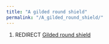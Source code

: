 ```yaml
---
title: "A gilded round shield"
permalink: "/A_gilded_round_shield/"
---
```


1.  REDIRECT [Gilded round shield](Gilded_round_shield "wikilink")